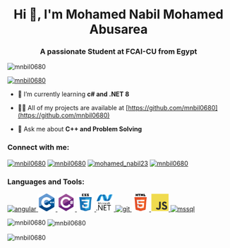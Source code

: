 <h1 align="center">Hi 👋, I'm Mohamed Nabil Mohamed Abusarea</h1>
<h3 align="center">A passionate Student at FCAI-CU from Egypt</h3>

<p align="left"> <img src="https://komarev.com/ghpvc/?username=mnbil0680&label=Profile%20views&color=0e75b6&style=flat" alt="mnbil0680" /> </p>

<p align="left"> <a href="https://github.com/ryo-ma/github-profile-trophy"><img src="https://github-profile-trophy.vercel.app/?username=mnbil0680" alt="mnbil0680" /></a> </p>

- 🌱 I’m currently learning **c# and .NET 8**

- 👨‍💻 All of my projects are available at [https://github.com/mnbil0680](https://github.com/mnbil0680)

- 💬 Ask me about **C++ and Problem Solving**

<h3 align="left">Connect with me:</h3>
<p align="left">
<a href="https://dev.to/mnbil0680" target="blank"><img align="center" src="https://raw.githubusercontent.com/rahuldkjain/github-profile-readme-generator/master/src/images/icons/Social/devto.svg" alt="mnbil0680" height="30" width="40" /></a>
<a href="https://linkedin.com/in/mnbil0680" target="blank"><img align="center" src="https://raw.githubusercontent.com/rahuldkjain/github-profile-readme-generator/master/src/images/icons/Social/linked-in-alt.svg" alt="mnbil0680" height="30" width="40" /></a>
<a href="https://www.youtube.com/c/mohamed_nabil23" target="blank"><img align="center" src="https://raw.githubusercontent.com/rahuldkjain/github-profile-readme-generator/master/src/images/icons/Social/youtube.svg" alt="mohamed_nabil23" height="30" width="40" /></a>
<a href="https://codeforces.com/profile/mnbil0680" target="blank"><img align="center" src="https://raw.githubusercontent.com/rahuldkjain/github-profile-readme-generator/master/src/images/icons/Social/codeforces.svg" alt="mnbil0680" height="30" width="40" /></a>
</p>

<h3 align="left">Languages and Tools:</h3>
<p align="left"> <a href="https://angular.io" target="_blank" rel="noreferrer"> <img src="https://angular.io/assets/images/logos/angular/angular.svg" alt="angular" width="40" height="40"/> </a> <a href="https://www.w3schools.com/cpp/" target="_blank" rel="noreferrer"> <img src="https://raw.githubusercontent.com/devicons/devicon/master/icons/cplusplus/cplusplus-original.svg" alt="cplusplus" width="40" height="40"/> </a> <a href="https://www.w3schools.com/cs/" target="_blank" rel="noreferrer"> <img src="https://raw.githubusercontent.com/devicons/devicon/master/icons/csharp/csharp-original.svg" alt="csharp" width="40" height="40"/> </a> <a href="https://www.w3schools.com/css/" target="_blank" rel="noreferrer"> <img src="https://raw.githubusercontent.com/devicons/devicon/master/icons/css3/css3-original-wordmark.svg" alt="css3" width="40" height="40"/> </a> <a href="https://dotnet.microsoft.com/" target="_blank" rel="noreferrer"> <img src="https://raw.githubusercontent.com/devicons/devicon/master/icons/dot-net/dot-net-original-wordmark.svg" alt="dotnet" width="40" height="40"/> </a> <a href="https://git-scm.com/" target="_blank" rel="noreferrer"> <img src="https://www.vectorlogo.zone/logos/git-scm/git-scm-icon.svg" alt="git" width="40" height="40"/> </a> <a href="https://www.w3.org/html/" target="_blank" rel="noreferrer"> <img src="https://raw.githubusercontent.com/devicons/devicon/master/icons/html5/html5-original-wordmark.svg" alt="html5" width="40" height="40"/> </a> <a href="https://developer.mozilla.org/en-US/docs/Web/JavaScript" target="_blank" rel="noreferrer"> <img src="https://raw.githubusercontent.com/devicons/devicon/master/icons/javascript/javascript-original.svg" alt="javascript" width="40" height="40"/> </a> <a href="https://www.microsoft.com/en-us/sql-server" target="_blank" rel="noreferrer"> <img src="https://www.svgrepo.com/show/303229/microsoft-sql-server-logo.svg" alt="mssql" width="40" height="40"/> </a> </p>

<p><img align="left" src="https://github-readme-stats.vercel.app/api/top-langs?username=mnbil0680&show_icons=true&locale=en&layout=compact" alt="mnbil0680" /></p>

<p>&nbsp;<img align="center" src="https://github-readme-stats.vercel.app/api?username=mnbil0680&show_icons=true&locale=en" alt="mnbil0680" /></p>

<p><img align="center" src="https://github-readme-streak-stats.herokuapp.com/?user=mnbil0680&" alt="mnbil0680" /></p>
